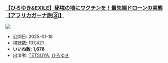 ### [【ひろゆき&EXILE】秘境の地にワクチンを！最先端ドローンの実態【アフリカガーナ旅③】](https://www.youtube.com/watch?v=Dfh9LTFtNRs)
[![](https://img.youtube.com/vi/Dfh9LTFtNRs/sddefault.jpg)](https://www.youtube.com/watch?v=Dfh9LTFtNRs)
-   公開日: 2025-01-18
-   視聴数: 107,421
-   **いいね数: 1,678**
-   出演者: [TETSUYA](/rehacq_fan/people/TETSUYA "wikilink"), [ひろゆき](/rehacq_fan/people/ひろゆき "wikilink")
